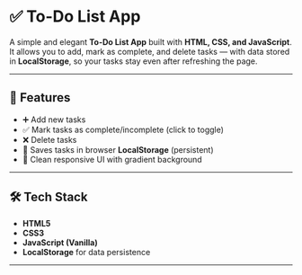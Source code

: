 # ✅ To-Do List App

A simple and elegant **To-Do List App** built with **HTML, CSS, and JavaScript**.  
It allows you to add, mark as complete, and delete tasks — with data stored in **LocalStorage**, so your tasks stay even after refreshing the page.

---

## 🚀 Features
- ➕ Add new tasks  
- ✅ Mark tasks as complete/incomplete (click to toggle)  
- ❌ Delete tasks  
- 💾 Saves tasks in browser **LocalStorage** (persistent)  
- 🎨 Clean responsive UI with gradient background  

---
## 🛠️ Tech Stack
- **HTML5**  
- **CSS3**  
- **JavaScript (Vanilla)**  
- **LocalStorage** for data persistence  

---
